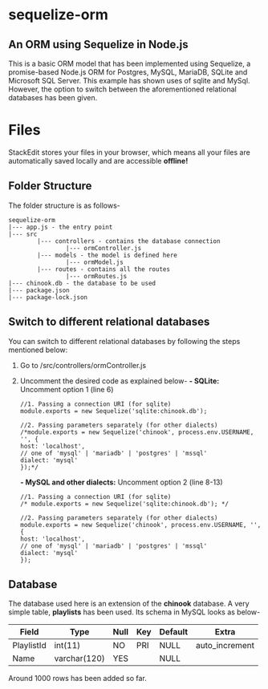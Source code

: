# sequelize-orm

<h2> An ORM using Sequelize in Node.js </h2>

This is a basic ORM model that has been implemented using Sequelize, a promise-based Node.js ORM for Postgres, MySQL, MariaDB, SQLite and Microsoft SQL Server. This example has shown uses of sqlite and MySql. However, the option to switch between the aforementioned relational databases has been given.


# Files

StackEdit stores your files in your browser, which means all your files are automatically saved locally and are accessible **offline!**

## Folder Structure

The folder structure is as follows-
```
sequelize-orm
|--- app.js - the entry point
|--- src
		|--- controllers - contains the database connection
				|--- ormController.js
		|--- models - the model is defined here
				|--- ormModel.js
		|--- routes - contains all the routes
				|--- ormRoutes.js
|--- chinook.db - the database to be used
|--- package.json
|--- package-lock.json
```

## Switch to different relational databases

You can switch to different relational databases by following the steps mentioned below:
 1. Go to /src/controllers/ormController.js
 2. Uncomment the desired code as explained below-
			 **- SQLite:** Uncomment option 1 (line 6) 
			 
		//1. Passing a connection URI (for sqlite)
        module.exports = new Sequelize('sqlite:chinook.db');
        
        //2. Passing parameters separately (for other dialects)
        /*module.exports = new Sequelize('chinook', process.env.USERNAME, '', {
        host: 'localhost',
        // one of 'mysql' | 'mariadb' | 'postgres' | 'mssql'
        dialect: 'mysql'
        });*/	
			 
	 **- MySQL and other dialects:** Uncomment option 2 (line 8-13)
        
        //1. Passing a connection URI (for sqlite)
        /* module.exports = new Sequelize('sqlite:chinook.db'); */
        
        //2. Passing parameters separately (for other dialects)
        module.exports = new Sequelize('chinook', process.env.USERNAME, '', {
        host: 'localhost',
        // one of 'mysql' | 'mariadb' | 'postgres' | 'mssql'
        dialect: 'mysql'
        });


## Database

The database used here is an extension of the **chinook** database. 
A very simple table, **playlists** has been used. Its schema in MySQL looks as below-

|Field|Type|Null|Key|Default|Extra|
|--|--|--|--|--|--|
| PlaylistId | int(11) | NO | PRI | NULL | auto_increment
| Name | varchar(120) | YES |  | NULL | 

Around 1000 rows has been added so far.

